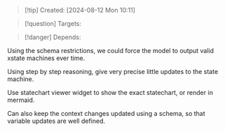 
>[!tip] Created: [2024-08-12 Mon 10:11]

>[!question] Targets: 

>[!danger] Depends: 

Using the schema restrictions, we could force the model to output valid xstate machines ever time.

Using step by step reasoning, give very precise little updates to the state machine.

Use statechart viewer widget to show the exact statechart, or render in mermaid.

Can also keep the context changes updated using a schema, so that variable updates are well defined.